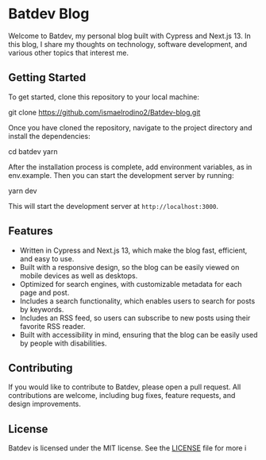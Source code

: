 # Batdev Blog

Welcome to Batdev, my personal blog built with Cypress and Next.js 13. In this blog, I share my thoughts on technology, software development, and various other topics that interest me.

## Getting Started

To get started, clone this repository to your local machine:

git clone https://github.com/ismaelrodino2/Batdev-blog.git

Once you have cloned the repository, navigate to the project directory and install the dependencies:

cd batdev
yarn

After the installation process is complete, add environment variables, as in env.example. Then you can start the development server by running:

yarn dev

This will start the development server at `http://localhost:3000`.

## Features

- Written in Cypress and Next.js 13, which make the blog fast, efficient, and easy to use.
- Built with a responsive design, so the blog can be easily viewed on mobile devices as well as desktops.
- Optimized for search engines, with customizable metadata for each page and post.
- Includes a search functionality, which enables users to search for posts by keywords.
- Includes an RSS feed, so users can subscribe to new posts using their favorite RSS reader.
- Built with accessibility in mind, ensuring that the blog can be easily used by people with disabilities.

## Contributing

If you would like to contribute to Batdev, please open a pull request. All contributions are welcome, including bug fixes, feature requests, and design improvements.

## License

Batdev is licensed under the MIT license. See the [LICENSE](LICENSE) file for more i
